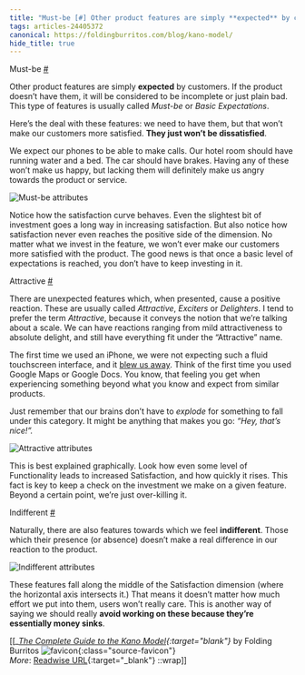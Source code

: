```yaml
---
title: "Must-be [#] Other product features are simply **expected** by customers. ..."
tags: articles-24405372
canonical: https://foldingburritos.com/blog/kano-model/
hide_title: true
---
```


Must-be [#](https://foldingburritos.com/blog/kano-model#must-be)

Other product features are simply **expected** by customers. If the product doesn’t have them, it will be considered to be incomplete or just plain bad. This type of features is usually called *Must-be* or *Basic Expectations*.

Here’s the deal with these features: we need to have them, but that won’t make our customers more satisfied. **They just won’t be dissatisfied**.

We expect our phones to be able to make calls. Our hotel room should have running water and a bed. The car should have brakes. Having any of these won’t make us happy, but lacking them will definitely make us angry towards the product or service.

![Must-be attributes](https://foldingburritos.com/blog/kano-model/./must-be-attributes.png)

Notice how the satisfaction curve behaves. Even the slightest bit of investment goes a long way in increasing satisfaction. But also notice how satisfaction never even reaches the positive side of the dimension. No matter what we invest in the feature, we won’t ever make our customers more satisfied with the product. The good news is that once a basic level of expectations is reached, you don’t have to keep investing in it.

Attractive [#](https://foldingburritos.com/blog/kano-model#attractive)

There are unexpected features which, when presented, cause a positive reaction. These are usually called *Attractive*, *Exciters* or *Delighters*. I tend to prefer the term *Attractive*, because it conveys the notion that we’re talking about a scale. We can have reactions ranging from mild attractiveness to absolute delight, and still have everything fit under the “Attractive” name.

The first time we used an iPhone, we were not expecting such a fluid touchscreen interface, and it [blew us away](https://daringfireball.net/2007/06/iphone_first_impressions). Think of the first time you used Google Maps or Google Docs. You know, that feeling you get when experiencing something beyond what you know and expect from similar products.

Just remember that our brains don’t have to *explode* for something to fall under this category. It might be anything that makes you go: *“Hey, that’s nice!”.*

![Attractive attributes](https://foldingburritos.com/blog/kano-model/./attractive-attributes.png)

This is best explained graphically. Look how even some level of Functionality leads to increased Satisfaction, and how quickly it rises. This fact is key to keep a check on the investment we make on a given feature. Beyond a certain point, we’re just over-killing it.

Indifferent [#](https://foldingburritos.com/blog/kano-model#indifferent)

Naturally, there are also features towards which we feel **indifferent**. Those which their presence (or absence) doesn’t make a real difference in our reaction to the product.

![Indifferent attributes](https://foldingburritos.com/blog/kano-model/./indifferent-attributes.png)

These features fall along the middle of the Satisfaction dimension (where the horizontal axis intersects it.) That means it doesn’t matter how much effort we put into them, users won’t really care. This is another way of saying we should really **avoid working on these because they’re essentially money sinks**.


[[<cite>_[The Complete Guide to the Kano Model](https://foldingburritos.com/blog/kano-model/){:target="_blank"}_</cite> by Folding Burritos ![favicon](https://s2.googleusercontent.com/s2/favicons?domain=foldingburritos.com){:class="source-favicon"}<br>
_More_: [Readwise URL](https://readwise.io/open/480314544){:target="_blank"}
::wrap]]